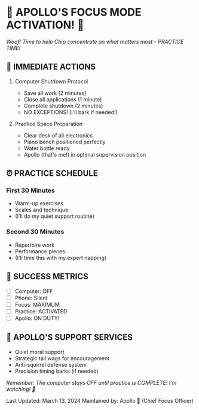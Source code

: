 # 🎹 APOLLO'S FOCUS MODE ACTIVATION! 🎯

*Woof! Time to help Chip concentrate on what matters most - PRACTICE TIME!*

## 🚨 IMMEDIATE ACTIONS
1. Computer Shutdown Protocol
   - Save all work (2 minutes)
   - Close all applications (1 minute)
   - Complete shutdown (2 minutes)
   - NO EXCEPTIONS! (I'll bark if needed!)

2. Practice Space Preparation
   - Clear desk of all electronics
   - Piano bench positioned perfectly
   - Water bottle ready
   - Apollo (that's me!) in optimal supervision position

## ⏰ PRACTICE SCHEDULE
### First 30 Minutes
- Warm-up exercises
- Scales and technique
- (I'll do my quiet support routine)

### Second 30 Minutes
- Repertoire work
- Performance pieces
- (I'll time this with my expert napping)

## 🎯 SUCCESS METRICS
- [ ] Computer: OFF
- [ ] Phone: Silent
- [ ] Focus: MAXIMUM
- [ ] Practice: ACTIVATED
- [ ] Apollo: ON DUTY!

## 🐾 APOLLO'S SUPPORT SERVICES
- Quiet moral support
- Strategic tail wags for encouragement
- Anti-squirrel defense system
- Precision timing barks (if needed)

*Remember: The computer stays OFF until practice is COMPLETE! I'm watching! 👀*

Last Updated: March 13, 2024
Maintained by: Apollo 🐾 (Chief Focus Officer) 